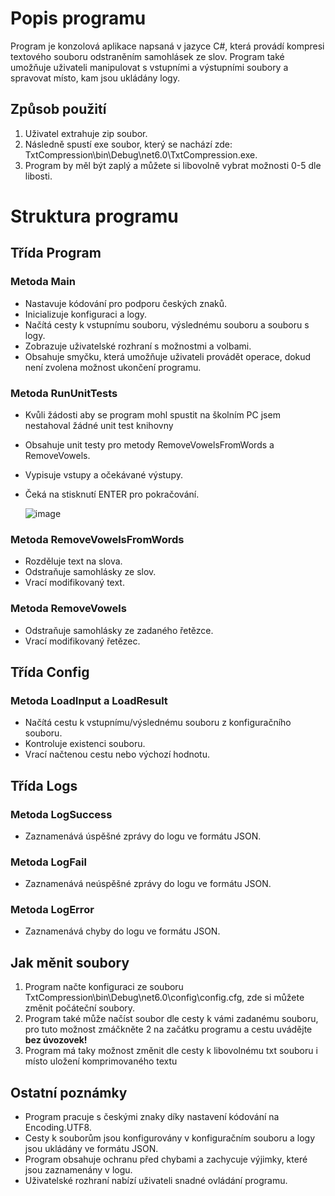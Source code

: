 # Popis programu
Program je konzolová aplikace napsaná v jazyce C#, která provádí kompresi textového souboru odstraněním samohlásek ze slov. Program také umožňuje uživateli manipulovat s vstupními a výstupními soubory a spravovat místo, kam jsou ukládány logy.

## Způsob použití
1. Uživatel extrahuje zip soubor.
2. Následně spustí exe soubor, který se nachází zde: TxtCompression\bin\Debug\net6.0\TxtCompression.exe.
3. Program by měl být zaplý a můžete si libovolně vybrat možnosti 0-5 dle libosti.

# Struktura programu

## Třída Program

### Metoda Main
- Nastavuje kódování pro podporu českých znaků.
- Inicializuje konfiguraci a logy.
- Načítá cesty k vstupnímu souboru, výslednému souboru a souboru s logy.
- Zobrazuje uživatelské rozhraní s možnostmi a volbami.
- Obsahuje smyčku, která umožňuje uživateli provádět operace, dokud není zvolena možnost ukončení programu.
  
### Metoda RunUnitTests
- Kvůli žádosti aby se program mohl spustit na školním PC jsem nestahoval žádné unit test knihovny
- Obsahuje unit testy pro metody RemoveVowelsFromWords a RemoveVowels.
- Vypisuje vstupy a očekávané výstupy.
- Čeká na stisknutí ENTER pro pokračování.
  
  ![image](https://github.com/MichalStilec/Komprimator/assets/113086016/03796279-6aed-4507-bf89-b05e1bbbe581)

  
### Metoda RemoveVowelsFromWords
- Rozděluje text na slova.
- Odstraňuje samohlásky ze slov.
- Vrací modifikovaný text.
  
### Metoda RemoveVowels
- Odstraňuje samohlásky ze zadaného řetězce.
- Vrací modifikovaný řetězec.
  
## Třída Config

### Metoda LoadInput a LoadResult
- Načítá cestu k vstupnímu/výslednému souboru z konfiguračního souboru.
- Kontroluje existenci souboru.
- Vrací načtenou cestu nebo výchozí hodnotu.

## Třída Logs
### Metoda LogSuccess
- Zaznamenává úspěšné zprávy do logu ve formátu JSON.
### Metoda LogFail
- Zaznamenává neúspěšné zprávy do logu ve formátu JSON.
### Metoda LogError
- Zaznamenává chyby do logu ve formátu JSON.
  
## Jak měnit soubory
1. Program načte konfiguraci ze souboru TxtCompression\bin\Debug\net6.0\config\config.cfg, zde si můžete změnit počáteční soubory.
2. Program také může načíst soubor dle cesty k vámi zadanému souboru, pro tuto možnost zmáčkněte 2 na začátku programu a cestu uvádějte **bez úvozovek!**
3. Program má taky možnost změnit dle cesty k libovolnému txt souboru i místo uložení komprimovaného textu

## Ostatní poznámky
- Program pracuje s českými znaky díky nastavení kódování na Encoding.UTF8.
- Cesty k souborům jsou konfigurovány v konfiguračním souboru a logy jsou ukládány ve formátu JSON.
- Program obsahuje ochranu před chybami a zachycuje výjimky, které jsou zaznamenány v logu.
- Uživatelské rozhraní nabízí uživateli snadné ovládání programu.
